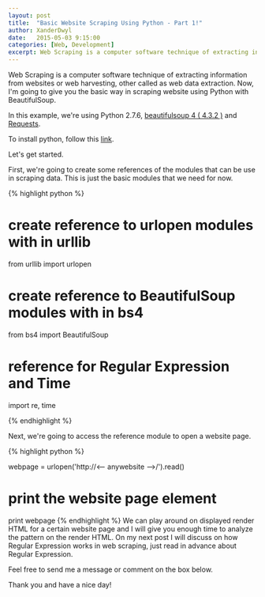```yaml
---
layout: post
title:  "Basic Website Scraping Using Python - Part 1!"
author: XanderDwyl
date:   2015-05-03 9:15:00
categories: [Web, Development]
excerpt: Web Scraping is a computer software technique of extracting information from websites or web harvesting, other called as web data extraction.
---
```

Web Scraping is a computer software technique of extracting information from websites or web harvesting, other called as web data extraction. Now, I'm going to give you the basic way in scraping website using Python with BeautifulSoup.

In this example, we're using Python 2.7.6, <a href="http://www.crummy.com/software/BeautifulSoup/">beautifulsoup 4 ( 4.3.2 )</a> and <a href="http://docs.python-requests.org/en/latest/">Requests</a>.

To install python, follow this <a href="https://wiki.python.org/moin/BeginnersGuide/Download">link</a>.

Let's get started.

First, we're going to create some references of the modules that can be use in scraping data. This is just the basic modules that we need for now.

{% highlight python %}

# create reference to urlopen modules with in urllib
from urllib import urlopen

# create reference to BeautifulSoup modules with in bs4
from bs4 import BeautifulSoup

# reference for Regular Expression and Time
import re, time

{% endhighlight %}

Next, we're going to access the reference module to open a website page.

{% highlight python %}

webpage = urlopen('http://<-- anywebsite -->/').read()

# print the website page element
print webpage
{% endhighlight %}
We can play around on displayed render HTML for a certain website page and I will give you enough time to analyze the pattern on the render HTML. On my next post I will discuss on how Regular Expression works in web scraping, just read in advance about Regular Expression.

Feel free to send me a message or comment on the box below.

Thank you and have a nice day!
